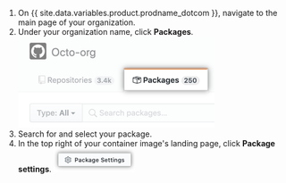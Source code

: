 1. On {{ site.data.variables.product.prodname_dotcom }}, navigate to the main page of your organization.
2. Under your organization name, click **Packages**. ![Container access invite button](/assets/images/help/package-registry/org-tab-for-packages.png)
3. Search for and select your package.
4. In the top right of your container image's landing page, click **Package settings**. ![Package settings button](/assets/images/help/package-registry/packages-settings-from-package-landing-page.png)

